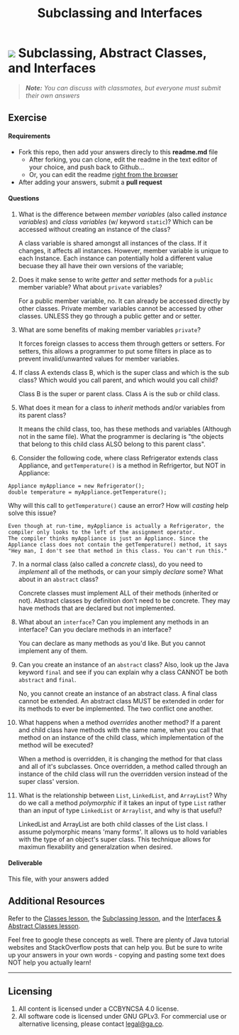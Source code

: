 ﻿---
title: Subclassing and Interfaces
type: Homework
duration: "1:00"
creator:
    name: Charlie Drews
    city: NYC
---

# ![](https://ga-dash.s3.amazonaws.com/production/assets/logo-9f88ae6c9c3871690e33280fcf557f33.png) Subclassing, Abstract Classes, and Interfaces

> ***Note:*** _You can discuss with classmates, but everyone must submit their own answers_

## Exercise

#### Requirements

- Fork this repo, then add your answers direcly to this **readme.md** file
  - After forking, you can clone, edit the readme in the text editor of your choice, and push back to Github...
  - Or, you can edit the readme [right from the browser](https://help.github.com/articles/editing-files-in-your-repository/)
- After adding your answers, submit a **pull request**

#### Questions

1. What is the difference between *member variables* (also called *instance variables*) and *class variables* (w/ keyword `static`)? Which can be accessed without creating an instance of the class?

	A class variable is shared amongst all instances of the class. If it changes, it affects all instances.
	However, member variable is unique to each Instance. Each instance can potentially hold a different value becuase they all have their own versions of the variable;

2. Does it make sense to write  *getter* and *setter* methods for a `public` member variable? What about `private` variables?

	For a public member variable, no. It can already be accessed directly by other classes.
	Private member variables cannot be accessed by other classes. UNLESS they go through a public getter and or setter.

3. What are some benefits of making member variables `private`?

	It forces foreign classes to access them through getters or setters.
	For setters, this allows a programmer to put some filters in place as to prevent invalid/unwanted values for member variables.

4. If class A extends class B, which is the super class and which is the sub class? Which would you call parent, and which would you call child?

	Class B is the super or parent class. Class A is the sub or child class.

5. What does it mean for a class to *inherit* methods and/or variables from its parent class?

	It means the child class, too, has these methods and variables (Although not in the same file).
	What the programmer is declaring is "the objects that belong to this child class ALSO belong to this parent class".

6. Consider the following code, where class Refrigerator extends class Appliance, and `getTemperature()` is a method in Refrigertor, but NOT in Appliance:
  ```
  Appliance myAppliance = new Refrigerator();
  double temperature = myAppliance.getTemperature();
  ```
  Why will this call to `getTemperature()` cause an error? How will *casting* help solve this issue?


	Even though at run-time, myAppliance is actually a Refrigerator, the compiler only looks to the left of the assignment operator.
	The compiler thinks myAppliance is just an Appliance. Since the Appliance class does not contain the getTemperature() method, it says
	"Hey man, I don't see that method in this class. You can't run this."

7. In a normal class (also called a *concrete* class), do you need to *implement* all of the methods, or can your simply *declare* some? What about in an `abstract` class?

	Concrete classes must implement ALL of their methods (inherited or not).
	Abstract classes by definition don't need to be concrete. They may have methods that are declared but not implemented.

8. What about an `interface`? Can you implement any methods in an interface? Can you declare methods in an interface?

	You can declare as many methods as you'd like. But you cannot implement any of them.

9. Can you create an instance of an `abstract` class? Also, look up the Java keyword `final` and see if you can explain why a class CANNOT be both `abstract` and `final`.

	No, you cannot create an instance of an abstract class.
	A final class cannot be extended. An abstract class MUST be extended in order for its methods to ever be implemented. The two conflict one another.

10. What happens when a method *overrides* another method? If a parent and child class have methods with the same name, when you call that method on an instance of the child class, which implementation of the method will be executed?

	When a method is overridden, it is changing the method for that class and all of it's subclasses.
	Once overridden, a method called through an instance of the child class will run the overridden version instead of the super class' version.

11. What is the relationship between `List`, `LinkedList`, and `ArrayList`? Why do we call a method *polymorphic* if it takes an input of type `List` rather than an input of type `LinkedList` or `Arraylist`, and why is that useful?

	LinkedList and ArrayList are both child classes of the List class.
	I assume polymorphic means 'many forms'. It allows us to hold variables with the type of an object's super class.
	This technique allows for maximun flexability and generalzation when desired.

#### Deliverable

This file, with your answers added

## Additional Resources

Refer to the [Classes lesson](https://github.com/ga-adi-macaron/Course-Materials/tree/master/lessons/programming-fundamentals-in-java/classes-lesson), the [Subclassing lesson](https://github.com/ga-adi-macaron/Course-Materials/tree/master/lessons/programming-fundamentals-in-java/subclassing-lesson), and the [Interfaces & Abstract Classes lesson](https://github.com/ga-adi-macaron/Course-Materials/tree/master/lessons/programming-fundamentals-in-java/interfaces-and-abstract-classes).

Feel free to google these concepts as well. There are plenty of Java tutorial websites and StackOverflow posts that can help you. But be sure to write up your answers in your own words - copying and pasting some text does NOT help you actually learn!

---

## Licensing
1. All content is licensed under a CC­BY­NC­SA 4.0 license.
2. All software code is licensed under GNU GPLv3. For commercial use or alternative licensing, please contact [legal@ga.co](mailto:legal@ga.co).
